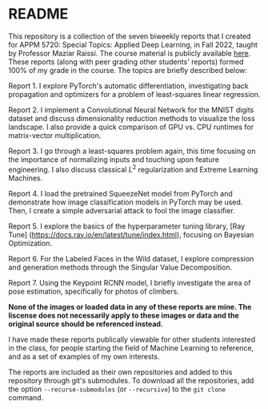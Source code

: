 # README

This repository is a collection of the seven biweekly reports that I created for APPM 5720: Special Topics: Applied Deep Learning, in Fall 2022, taught by Professor Maziar Raissi.
The course material is publicly available [here](https://github.com/maziarraissi/Applied-Deep-Learning).
These reports (along with peer grading other students' reports) formed 100% of my grade in the course.
The topics are briefly described below:


Report 1. I explore PyTorch's automatic differentiation, investigating back propagation and optimizers for a problem of least-squares linear regression.

Report 2. I implement a Convolutional Neural Network for the MNIST digits dataset and discuss dimensionality reduction methods to visualize the loss landscape. I also provide a quick comparison of GPU vs. CPU runtimes for matrix-vector multiplication.

Report 3. I go through a least-squares problem again, this time focusing on the importance of normalizing inputs and touching upon feature engineering. I also discuss classical $L^2$ regularization and Extreme Learning Machines.

Report 4. I load the pretrained SqueezeNet model from PyTorch and demonstrate how image classification models in PyTorch may be used. Then, I create a simple adversarial attack to fool the image classifier.

Report 5. I explore the basics of the hyperparameter tuning library, [Ray Tune] (https://docs.ray.io/en/latest/tune/index.html), focusing on Bayesian Optimization.

Report 6. For the Labeled Faces in the Wild dataset, I explore compression and generation methods through the Singular Value Decomposition.

Report 7. Using the Keypoint RCNN model, I briefly investigate the area of pose estimation, specifically for photos of climbers.



**None of the images or loaded data in any of these reports are mine. The liscense does not necessarily apply to these images or data and the original source should be referenced instead.**

I have made these reports publically viewable for other students interested in the class, for people starting the field of Machine Learning to reference, and as a set of examples of my own interests.


The reports are included as their own repositories and added to this repository through git's submodules. To download all the repositories, add the option `--recurse-submodules` (or `--recursive`) to the `git clone` command.


